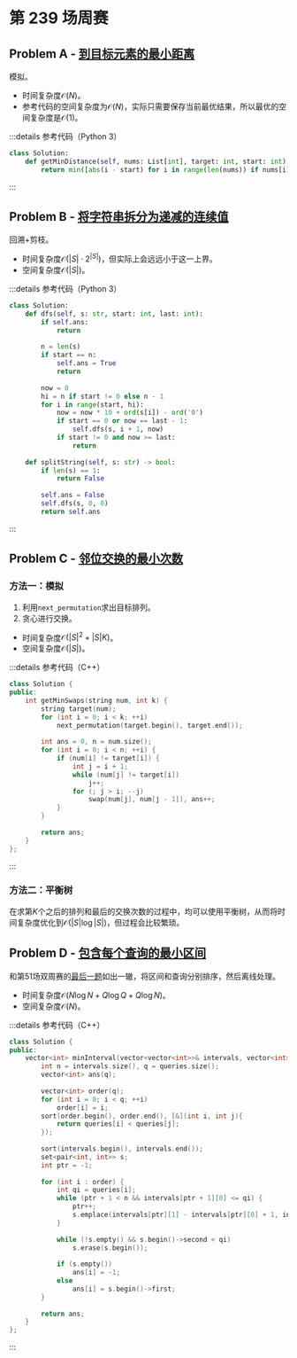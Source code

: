 # 第 239 场周赛

## Problem A - [到目标元素的最小距离](https://leetcode.cn/problems/minimum-distance-to-the-target-element/)

模拟。

- 时间复杂度$\mathcal{O}(N)$。
- 参考代码的空间复杂度为$\mathcal{O}(N)$，实际只需要保存当前最优结果，所以最优的空间复杂度是$\mathcal{O}(1)$。

:::details 参考代码（Python 3）

```python
class Solution:
    def getMinDistance(self, nums: List[int], target: int, start: int) -> int:
        return min([abs(i - start) for i in range(len(nums)) if nums[i] == target])
```

:::

## Problem B - [将字符串拆分为递减的连续值](https://leetcode.cn/problems/splitting-a-string-into-descending-consecutive-values/)

回溯+剪枝。

- 时间复杂度$\mathcal{O}(|S|\cdot2^{|S|})$，但实际上会远远小于这一上界。
- 空间复杂度$\mathcal{O}(|S|)$。

:::details 参考代码（Python 3）

```python
class Solution:
    def dfs(self, s: str, start: int, last: int):
        if self.ans:
            return
        
        n = len(s)
        if start == n:
            self.ans = True
            return
        
        now = 0
        hi = n if start != 0 else n - 1
        for i in range(start, hi):
            now = now * 10 + ord(s[i]) - ord('0')
            if start == 0 or now == last - 1:
                self.dfs(s, i + 1, now)
            if start != 0 and now >= last:
                return
    
    def splitString(self, s: str) -> bool:
        if len(s) == 1:
            return False
        
        self.ans = False
        self.dfs(s, 0, 0)
        return self.ans
```

:::

## Problem C - [邻位交换的最小次数](https://leetcode.cn/problems/minimum-adjacent-swaps-to-reach-the-kth-smallest-number/)

### 方法一：模拟

1. 利用`next_permutation`求出目标排列。
2. 贪心进行交换。

- 时间复杂度$\mathcal{O}(|S|^2+|S|K)$。
- 空间复杂度$\mathcal{O}(|S|)$。

:::details 参考代码（C++）

```cpp
class Solution {
public:
    int getMinSwaps(string num, int k) {
        string target(num);
        for (int i = 0; i < k; ++i)
            next_permutation(target.begin(), target.end());
        
        int ans = 0, n = num.size();
        for (int i = 0; i < n; ++i) {
            if (num[i] != target[i]) {
                int j = i + 1;
                while (num[j] != target[i])
                    j++;
                for (; j > i; --j)
                    swap(num[j], num[j - 1]), ans++;
            }
        }
        
        return ans;
    }
};
```

:::

### 方法二：平衡树

在求第$K$个之后的排列和最后的交换次数的过程中，均可以使用平衡树，从而将时间复杂度优化到$\mathcal{O}(|S|\log|S|)$，但过程会比较繁琐。

## Problem D - [包含每个查询的最小区间](https://leetcode.cn/problems/minimum-interval-to-include-each-query/)

和第51场双周赛的[最后一题](../../bi-weekly/BC51/)如出一辙，将区间和查询分别排序，然后离线处理。

- 时间复杂度$\mathcal{O}(N\log N+Q\log Q+Q\log N)$。
- 空间复杂度$\mathcal{O}(N)$。

:::details 参考代码（C++）

```cpp
class Solution {
public:
    vector<int> minInterval(vector<vector<int>>& intervals, vector<int>& queries) {
        int n = intervals.size(), q = queries.size();
        vector<int> ans(q);
        
        vector<int> order(q);
        for (int i = 0; i < q; ++i)
            order[i] = i;
        sort(order.begin(), order.end(), [&](int i, int j){
            return queries[i] < queries[j]; 
        });
        
        sort(intervals.begin(), intervals.end());
        set<pair<int, int>> s;
        int ptr = -1;
        
        for (int i : order) {
            int qi = queries[i];
            while (ptr + 1 < n && intervals[ptr + 1][0] <= qi) {
                ptr++;
                s.emplace(intervals[ptr][1] - intervals[ptr][0] + 1, intervals[ptr][1]);
            }
                
            while (!s.empty() && s.begin()->second < qi)
                s.erase(s.begin());
            
            if (s.empty())
                ans[i] = -1;
            else
                ans[i] = s.begin()->first;
        }
        
        return ans;
    }
};
```

:::

